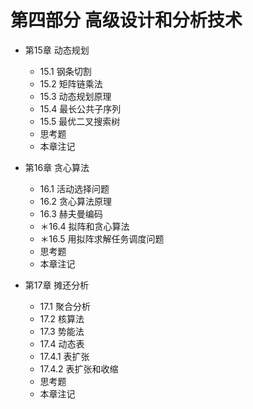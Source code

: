 # 第四部分 高级设计和分析技术

- 第15章 动态规划
  - 15.1 钢条切割
  - 15.2 矩阵链乘法
  - 15.3 动态规划原理
  - 15.4 最长公共子序列
  - 15.5 最优二叉搜索树
  - 思考题
  - 本章注记
- 第16章 贪心算法
  - 16.1 活动选择问题
  - 16.2 贪心算法原理
  - 16.3 赫夫曼编码
  - ＊16.4 拟阵和贪心算法
  - ＊16.5 用拟阵求解任务调度问题
  - 思考题
  - 本章注记

- 第17章 摊还分析
  - 17.1 聚合分析
  - 17.2 核算法
  - 17.3 势能法
  - 17.4 动态表
  - 17.4.1 表扩张
  - 17.4.2 表扩张和收缩
  - 思考题
  - 本章注记